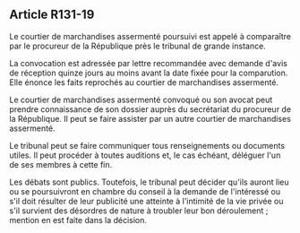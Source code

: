Article R131-19
----
Le courtier de marchandises assermenté poursuivi est appelé à comparaître par le
procureur de la République près le tribunal de grande instance.

La convocation est adressée par lettre recommandée avec demande d'avis de
réception quinze jours au moins avant la date fixée pour la comparution. Elle
énonce les faits reprochés au courtier de marchandises assermenté.

Le courtier de marchandises assermenté convoqué ou son avocat peut prendre
connaissance de son dossier auprès du secrétariat du procureur de la République.
Il peut se faire assister par un autre courtier de marchandises assermenté.

Le tribunal peut se faire communiquer tous renseignements ou documents utiles.
Il peut procéder à toutes auditions et, le cas échéant, déléguer l'un de ses
membres à cette fin.

Les débats sont publics. Toutefois, le tribunal peut décider qu'ils auront lieu
ou se poursuivront en chambre du conseil à la demande de l'intéressé ou s'il
doit résulter de leur publicité une atteinte à l'intimité de la vie privée ou
s'il survient des désordres de nature à troubler leur bon déroulement ; mention
en est faite dans la décision.
